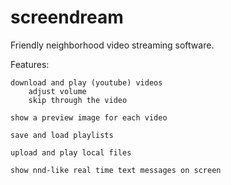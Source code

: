 # screendream
Friendly neighborhood video streaming software.


Features:

	download and play (youtube) videos
		adjust volume
		skip through the video

	show a preview image for each video

	save and load playlists

	upload and play local files
	
	show nnd-like real time text messages on screen
